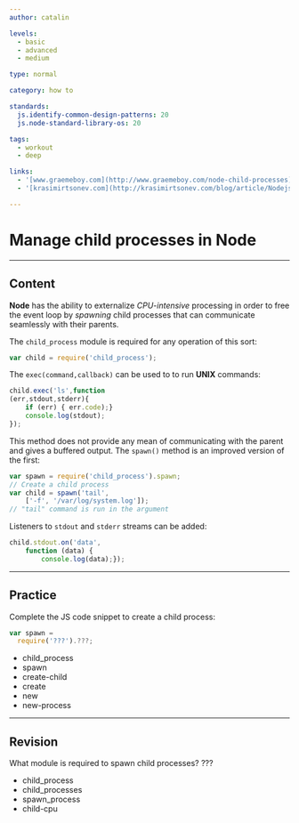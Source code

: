 ```yaml
---
author: catalin

levels:
  - basic
  - advanced
  - medium

type: normal

category: how to

standards:
  js.identify-common-design-patterns: 20
  js.node-standard-library-os: 20

tags:
  - workout
  - deep

links:
  - '[www.graemeboy.com](http://www.graemeboy.com/node-child-processes){website}'
  - '[krasimirtsonev.com](http://krasimirtsonev.com/blog/article/Nodejs-managing-child-processes-starting-stopping-exec-spawn){website}'

---
```

# Manage child processes in **Node**

---
## Content

**Node** has the ability to externalize *CPU-intensive* processing in order to free the event loop by *spawning* child processes that can communicate seamlessly with their parents.

The `child_process` module is required for any operation of this sort:
```javascript
var child = require('child_process');
```

The `exec(command,callback)` can be used to to run **UNIX** commands:
```javascript
child.exec('ls',function
(err,stdout,stderr){
    if (err) { err.code);}
    console.log(stdout);
});
```
This method does not provide any mean of communicating with the parent and gives a buffered output. The `spawn()` method is an improved version of the first:
```javascript
var spawn = require('child_process').spawn;
// Create a child process
var child = spawn('tail',
    ['-f', '/var/log/system.log']);
// "tail" command is run in the argument
```
Listeners to `stdout` and `stderr` streams can be added:
```javascript
child.stdout.on('data',
    function (data) {
        console.log(data);});
```

---
## Practice

Complete the JS code snippet to create a child process:

```javascript
var spawn =
  require('???').???;
```


* child_process
* spawn
* create-child
* create
* new
* new-process

---
## Revision

What module is required to spawn child processes?
???


* child_process
* child_processes
* spawn_process
* child-cpu

